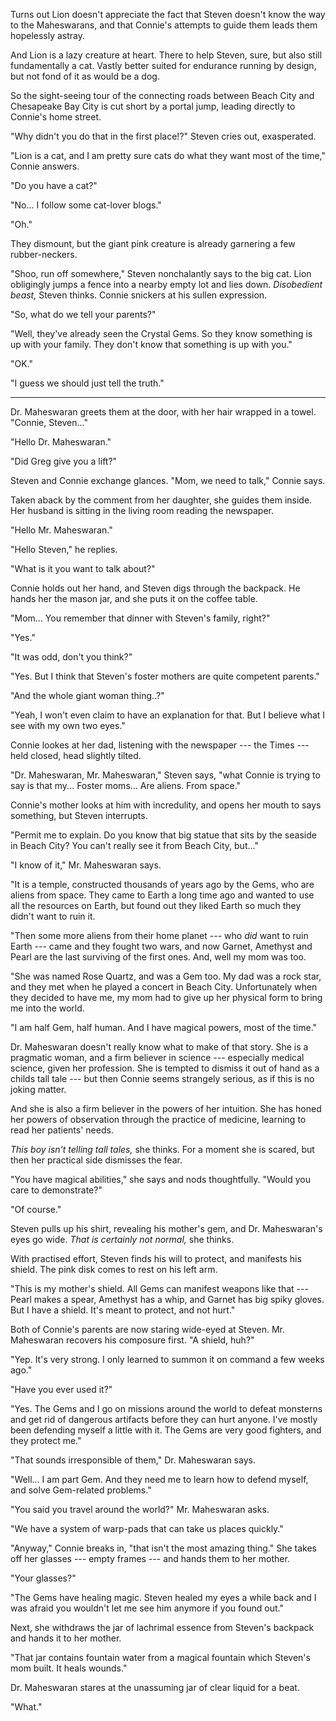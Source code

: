 Turns out Lion doesn't appreciate the fact that Steven doesn't know the way to the
Maheswarans, and that Connie's attempts to guide them leads them hopelessly astray.

And Lion is a lazy creature at heart. There to help Steven, sure, but also still
fundamentally a cat. Vastly better suited for endurance running by design, but not
fond of it as would be a dog.

So the sight-seeing tour of the connecting roads between Beach City and
Chesapeake Bay City is cut short by a portal jump, leading directly to Connie's
home street.

"Why didn't you do that in the first place!?" Steven cries out, exasperated.

"Lion is a cat, and I am pretty sure cats do what they want most of the time,"
Connie answers.

"Do you have a cat?"

"No... I follow some cat-lover blogs."

"Oh."

They dismount, but the giant pink creature is already garnering a few rubber-neckers.

"Shoo, run off somewhere," Steven nonchalantly says to the big cat. Lion obligingly
jumps a fence into a nearby empty lot and lies down. *Disobedient beast,* Steven
thinks. Connie snickers at his sullen expression.

"So, what do we tell your parents?"

"Well, they've already seen the Crystal Gems. So they know something is up with your
family. They don't know that something is up with you."

"OK."

"I guess we should just tell the truth."

----

Dr. Maheswaran greets them at the door, with her hair wrapped in a towel.
"Connie, Steven..."

"Hello Dr. Maheswaran."

"Did Greg give you a lift?"

Steven and Connie exchange glances. "Mom, we need to talk," Connie says.

Taken aback by the comment from her daughter, she guides them inside. Her
husband is sitting in the living room reading the newspaper.

"Hello Mr. Maheswaran."

"Hello Steven," he replies.

"What is it you want to talk about?"

Connie holds out her hand, and Steven digs through the backpack. He hands
her the mason jar, and she puts it on the coffee table.

"Mom... You remember that dinner with Steven's family, right?"

"Yes."

"It was odd, don't you think?"

"Yes. But I think that Steven's foster mothers are quite competent parents."

"And the whole giant woman thing..?"

"Yeah, I won't even claim to have an explanation for that. But I believe what
I see with my own two eyes."

Connie lookes at her dad, listening with the newspaper --- the Times --- held
closed, head slightly tilted.

"Dr. Maheswaran, Mr. Maheswaran," Steven says, "what Connie is trying to
say is that my... Foster moms... Are aliens. From space."

Connie's mother looks at him with incredulity, and opens her mouth to says something,
but Steven interrupts.

"Permit me to explain. Do you know that big statue that sits by the seaside in
Beach City? You can't really see it from Beach City, but..."

"I know of it," Mr. Maheswaran says.

"It is a temple, constructed thousands of years ago by the Gems, who are
aliens from space. They came to Earth a long time ago and wanted to use all
the resources on Earth, but found out they liked Earth so much they didn't want to ruin it.

"Then some more aliens from their home planet --- who *did* want to ruin Earth ---
came and they fought two wars, and now Garnet, Amethyst and Pearl are the last
surviving of the first ones. And, well my mom was too.

"She was named Rose Quartz, and was a Gem too. My dad was a rock star,
and they met when he played a concert in Beach City. Unfortunately when they
decided to have me, my mom had to give up her physical form to bring me into the world.

"I am half Gem, half human. And I have magical powers, most of the time."

Dr. Maheswaran doesn't really know what to make of that story. She is a pragmatic
woman, and a firm believer in science --- especially medical science, given her
profession. She is tempted to dismiss it out of hand as a childs tall tale ---
but then Connie seems strangely serious, as if this is no joking matter.

And she is also a firm believer in the powers of her intuition. She has
honed her powers of observation through the practice of medicine, learning
to read her patients' needs.

*This boy isn't telling tall tales,* she thinks. For a moment she is
scared, but then her practical side dismisses the fear.

"You have magical abilities," she says and nods thoughtfully. "Would you
care to demonstrate?"

"Of course."

Steven pulls up his shirt, revealing his mother's gem, and Dr. Maheswaran's
eyes go wide. *That is certainly not normal,* she thinks.

With practised effort, Steven finds his will to protect, and manifests his
shield. The pink disk comes to rest on his left arm.

"This is my mother's shield. All Gems can manifest weapons like that ---
Pearl makes a spear, Amethyst has a whip, and Garnet has big spiky gloves.
But I have a shield. It's meant to protect, and not hurt."

Both of Connie's parents are now staring wide-eyed at Steven. Mr. Maheswaran
recovers his composure first. "A shield, huh?"

"Yep. It's very strong. I only learned to summon it on command a few weeks ago."

"Have you ever used it?"

"Yes. The Gems and I go on missions around the world to defeat monsterns and
get rid of dangerous artifacts before they can hurt anyone. I've mostly been
defending myself a little with it. The Gems are very good fighters, and they
protect me."

"That sounds irresponsible of them," Dr. Maheswaran says.

"Well... I am part Gem. And they need me to learn how to defend myself,
and solve Gem-related problems."

"You said you travel around the world?" Mr. Maheswaran asks.

"We have a system of warp-pads that can take us places quickly."

"Anyway," Connie breaks in, "that isn't the most amazing thing." She
takes off her glasses --- empty frames --- and hands them to her mother.

"Your glasses?"

"The Gems have healing magic. Steven healed my eyes a while back and
I was afraid you wouldn't let me see him anymore if you found out."

Next, she withdraws the jar of lachrimal essence from Steven's backpack
and hands it to her mother.

"That jar contains fountain water from a magical fountain which Steven's
mom built. It heals wounds."

Dr. Maheswaran stares at the unassuming jar of clear liquid for a beat.

"What."
